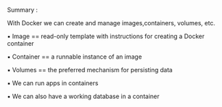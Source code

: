 Summary :

With Docker we can create and manage images,containers, volumes, etc.

▪ Image == read-only template with instructions
for creating a Docker container

▪ Container == a runnable instance of an image

▪ Volumes == the preferred mechanism for persisting data

▪ We can run apps in containers

▪ We can also have a working database in a container
